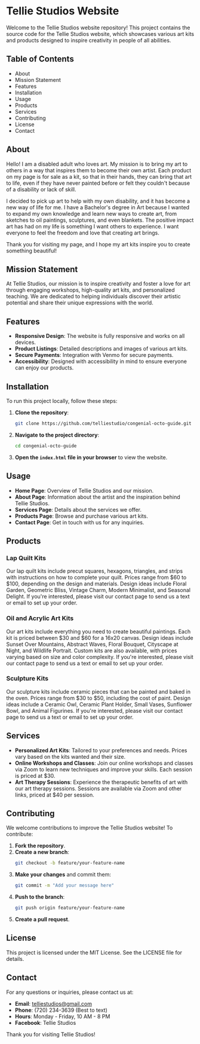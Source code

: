 # Tellie Studios Website

Welcome to the Tellie Studios website repository! This project contains the source code for the Tellie Studios website, which showcases various art kits and products designed to inspire creativity in people of all abilities.

## Table of Contents

- About
- Mission Statement
- Features
- Installation
- Usage
- Products
- Services
- Contributing
- License
- Contact

## About

Hello! I am a disabled adult who loves art. My mission is to bring my art to others in a way that inspires them to become their own artist. Each product on my page is for sale as a kit, so that in their hands, they can bring that art to life, even if they have never painted before or felt they couldn't because of a disability or lack of skill.

I decided to pick up art to help with my own disability, and it has become a new way of life for me. I have a Bachelor's degree in Art because I wanted to expand my own knowledge and learn new ways to create art, from sketches to oil paintings, sculptures, and even blankets. The positive impact art has had on my life is something I want others to experience. I want everyone to feel the freedom and love that creating art brings.

Thank you for visiting my page, and I hope my art kits inspire you to create something beautiful!

## Mission Statement

At Tellie Studios, our mission is to inspire creativity and foster a love for art through engaging workshops, high-quality art kits, and personalized teaching. We are dedicated to helping individuals discover their artistic potential and share their unique expressions with the world.

## Features

- **Responsive Design**: The website is fully responsive and works on all devices.
- **Product Listings**: Detailed descriptions and images of various art kits.
- **Secure Payments**: Integration with Venmo for secure payments.
- **Accessibility**: Designed with accessibility in mind to ensure everyone can enjoy our products.

## Installation

To run this project locally, follow these steps:

1. **Clone the repository**:
    ```bash
    git clone https://github.com/telliestudio/congenial-octo-guide.git
    ```

2. **Navigate to the project directory**:
    ```bash
    cd congenial-octo-guide
    ```

3. **Open the `index.html` file in your browser** to view the website.

## Usage

- **Home Page**: Overview of Tellie Studios and our mission.
- **About Page**: Information about the artist and the inspiration behind Tellie Studios.
- **Services Page**: Details about the services we offer.
- **Products Page**: Browse and purchase various art kits.
- **Contact Page**: Get in touch with us for any inquiries.

## Products

### Lap Quilt Kits

Our lap quilt kits include precut squares, hexagons, triangles, and strips with instructions on how to complete your quilt. Prices range from $60 to $100, depending on the design and materials. Design ideas include Floral Garden, Geometric Bliss, Vintage Charm, Modern Minimalist, and Seasonal Delight. If you're interested, please visit our contact page to send us a text or email to set up your order.

### Oil and Acrylic Art Kits

Our art kits include everything you need to create beautiful paintings. Each kit is priced between $30 and $60 for a 16x20 canvas. Design ideas include Sunset Over Mountains, Abstract Waves, Floral Bouquet, Cityscape at Night, and Wildlife Portrait. Custom kits are also available, with prices varying based on size and color complexity. If you're interested, please visit our contact page to send us a text or email to set up your order.

### Sculpture Kits

Our sculpture kits include ceramic pieces that can be painted and baked in the oven. Prices range from $30 to $50, including the cost of paint. Design ideas include a Ceramic Owl, Ceramic Plant Holder, Small Vases, Sunflower Bowl, and Animal Figurines. If you're interested, please visit our contact page to send us a text or email to set up your order.

## Services

- **Personalized Art Kits**: Tailored to your preferences and needs. Prices vary based on the kits wanted and their size.
- **Online Workshops and Classes**: Join our online workshops and classes via Zoom to learn new techniques and improve your skills. Each session is priced at $30.
- **Art Therapy Sessions**: Experience the therapeutic benefits of art with our art therapy sessions. Sessions are available via Zoom and other links, priced at $40 per session.

## Contributing

We welcome contributions to improve the Tellie Studios website! To contribute:

1. **Fork the repository**.
2. **Create a new branch**:
    ```bash
    git checkout -b feature/your-feature-name
    ```
3. **Make your changes** and commit them:
    ```bash
    git commit -m "Add your message here"
    ```
4. **Push to the branch**:
    ```bash
    git push origin feature/your-feature-name
    ```
5. **Create a pull request**.

## License

This project is licensed under the MIT License. See the LICENSE file for details.

## Contact

For any questions or inquiries, please contact us at:
- **Email**: telliestudios@gmail.com
- **Phone**: (720) 234-3639 (Best to text)
- **Hours**: Monday - Friday, 10 AM - 8 PM
- **Facebook**: Tellie Studios

Thank you for visiting Tellie Studios!
